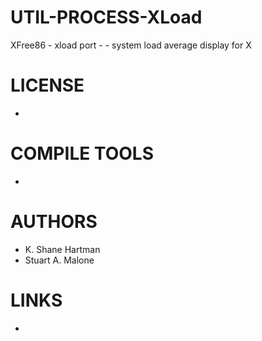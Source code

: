 UTIL-PROCESS-XLoad
==================

XFree86 - xload port - - system load average display for X

LICENSE
===============
* 

COMPILE TOOLS
===============
* 

AUTHORS
===============
* K. Shane Hartman 
* Stuart A. Malone 

LINKS
===============
* 
